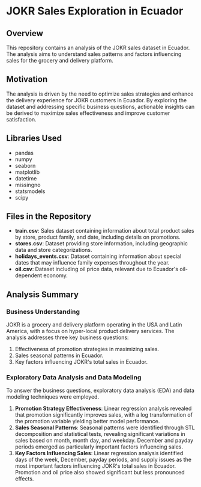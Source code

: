 # JOKR Sales Exploration in Ecuador

## Overview

This repository contains an analysis of the JOKR sales dataset in Ecuador. The analysis aims to understand sales patterns and factors influencing sales for the grocery and delivery platform. 

## Motivation

The analysis is driven by the need to optimize sales strategies and enhance the delivery experience for JOKR customers in Ecuador. By exploring the dataset and addressing specific business questions, actionable insights can be derived to maximize sales effectiveness and improve customer satisfaction.

## Libraries Used

- pandas
- numpy
- seaborn
- matplotlib
- datetime
- missingno
- statsmodels
- scipy

## Files in the Repository

- **train.csv**: Sales dataset containing information about total product sales by store, product family, and date, including details on promotions.
- **stores.csv**: Dataset providing store information, including geographic data and store categorizations.
- **holidays_events.csv**: Dataset containing information about special dates that may influence family expenses throughout the year.
- **oil.csv**: Dataset including oil price data, relevant due to Ecuador's oil-dependent economy.

## Analysis Summary

### Business Understanding

JOKR is a grocery and delivery platform operating in the USA and Latin America, with a focus on hyper-local product delivery services. The analysis addresses three key business questions:
1. Effectiveness of promotion strategies in maximizing sales.
2. Sales seasonal patterns in Ecuador.
3. Key factors influencing JOKR's total sales in Ecuador.

### Exploratory Data Analysis and Data Modeling

To answer the business questions, exploratory data analysis (EDA) and data modeling techniques were employed.

1. **Promotion Strategy Effectiveness**: Linear regression analysis revealed that promotion significantly improves sales, with a log transformation of the promotion variable yielding better model performance.
2. **Sales Seasonal Patterns**: Seasonal patterns were identified through STL decomposition and statistical tests, revealing significant variations in sales based on month, month day, and weekday. December and payday periods emerged as particularly important factors influencing sales.
3. **Key Factors Influencing Sales**: Linear regression analysis identified days of the week, December, payday periods, and supply issues as the most important factors influencing JOKR's total sales in Ecuador. Promotion and oil price also showed significant but less pronounced effects.
